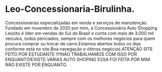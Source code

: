 # Leo-Concessionaria-Birulinha.
Concessionárias especializadas em venda e serviços de manutenção. Fundado em novembro de 2020 por mim, a Concessionária Auto Shopping Leozito é líder em vendas do Sul do Brasil e conta com mais de 3.000 mil veículos, todos periciados, sempre com os melhores negócios para quem procura comprar ou trocar de carro.Estamos abertos todos os dias conforme está no site.Boa navegação e ótimos negócios.ATENÇÃO SITE FEITO POR ESTUDANTE !!!!NÃO TRABALHAMOS COM ISSO POR ENQUANTO!EXISTE VÁRIAS AUTO SHOPING ESSA FOI FEITA POR MIM NÃO EXISTE POR ENQUANTO.
